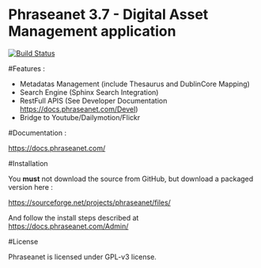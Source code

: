 Phraseanet 3.7 - Digital Asset Management application
=====================================================

[![Build Status](https://secure.travis-ci.org/alchemy-fr/Phraseanet.png?branch=3.7)](http://travis-ci.org/alchemy-fr/Phraseanet)

#Features :

 - Metadatas Management (include Thesaurus and DublinCore Mapping)
 - Search Engine (Sphinx Search Integration)
 - RestFull APIS (See Developer Documentation https://docs.phraseanet.com/Devel)
 - Bridge to Youtube/Dailymotion/Flickr

#Documentation :

https://docs.phraseanet.com/

#Installation

You **must** not download the source from GitHub, but download a packaged version here :

https://sourceforge.net/projects/phraseanet/files/

And follow the install steps described at https://docs.phraseanet.com/Admin/

#License

Phraseanet is licensed under GPL-v3 license.
